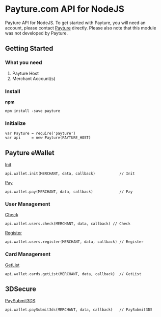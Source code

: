 # Payture.com API for NodeJS
Payture API for NodeJS. To get started with Payture, you will need an account, please contact [Payture](http://payture.com/) directly. Please also note that this module was not developed by Payture.

## Getting Started

### What you need
1. Payture Host
2. Merchant Account(s)

### Install
**npm**
```console
npm install -save payture
```

### Initialize
```node
var Payture = require('payture')
var api     = new Payture(PAYTURE_HOST)
```

## Payture eWallet
[Init](http://payture.com/integration/api/#payture-ewallet_init_)
```node
api.wallet.init(MERCHANT, data, callback)           // Init
```
[Pay](http://payture.com/integration/api/#payture-ewallet_pay_)
```node
api.wallet.pay(MERCHANT, data, callback)            // Pay
```
### User Management
[Check](http://payture.com/integration/api/#payture-ewallet_user-management_check_)
```node
api.wallet.users.check(MERCHANT, data, callback) // Check
```
[Register](http://payture.com/integration/api/#payture-ewallet_user-management_register_)
```node
api.wallet.users.register(MERCHANT, data, callback) // Register
```
### Card Management
[GetList](http://payture.com/integration/api/#payture-ewallet_card-management_getlist_)
```node
api.wallet.cards.getList(MERCHANT, data, callback)  // GetList
```

## 3DSecure
[PaySubmit3DS](http://payture.com/integration/api/#3d-secure_payture-ewallet_)
```node
api.wallet.paySubmit3ds(MERCHANT, data, callback)   // PaySubmit3DS
```
